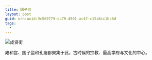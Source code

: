 ```yaml
---
title: 国子监
layout: post
guid: urn:uuid:9c569779-cc79-4501-ac47-c15a8cc1bc8d
tags:
  - 
---
```

![成贤街](http://pic.yupoo.com/lishugo/Dp8rWjlr/medish.jpg "成贤街")

雍和宫、国子监和孔庙都聚集于此，古时候的宗教、最高学府与文化的中心。



